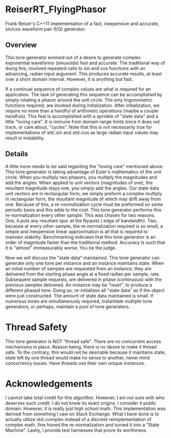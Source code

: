 # ReiserRT_FlyingPhasor

Frank Reiser's C++11 implementation of a fast, inexpensive and accurate, sin/cos waveform pair (I/Q) generator.

## Overview
This tone generator evolved out of a desire to generate complex exponential waveforms (sinusoids) fast and accurate. The traditional way of doing this, involved repeated calls to sin and cos functions with an advancing, radian input argument. This produces accurate results, at least over a short domain interval. However, it is anything but fast.

If a continual sequence of complex values are what is required for an application. The task of generating this sequence can be accomplished by simply rotating a phasor around the unit circle. The only trigonometric functions required, are invoked during initialization. After initialization, we require no more than a handful of arithmetic operations (maybe a couple handfuls). This feat is accomplished with a sprinkle of "state data" and a little "loving care". It is immune from domain range limits since it does not track, or care about, "cycles". Note that this is not necessarily true for implementations of std::sin and std::cos as large radian input values may result in instability. 

## Details
A little more needs to be said regarding the "loving care" mentioned above.
This tone generator is taking advantage of Euler's mathematics of the unit circle. When you multiply two phasors, you multiply the magnitudes and add the angles. When applied to unit vectors (magnitudes of one), the resultant magnitude stays one, you simply add the angles. Our state data unit vectors are in rectangular form, we simply preform a complex multiply in rectangular form, the resultant magnitude of which may drift away from one. Because of this, a re-normalization cycle must be preformed on some periodic basis and this adds to the cost. This tone generator performs this re-normalization every other sample. This was chosen for two reasons. One, it puts any resultant spur at the Nyquist ( edge of bandwidth). Two, because at every other sample, the re-normalization required is so small, a simple and inexpensive linear approximation is all that is required to maintain stability. Benchmarking indicates that this tone generator is an order of magnitude faster than the traditional method. Accuracy is such that it is "almost" immeasurably worse. You be the judge. 

Now we will discuss the "state data" maintained. This tone generator can generate only one tone per instance and an instance maintains state. When an initial number of samples are requested from an instance, they are delivered from the starting phase angle at a fixed radian per sample, rate. Subsequent sample requests, are delivered in phase (continuous) with the previous samples delivered. An instance may be "reset", to produce a different phased tone. Doing so, re-initializes all "state data" as if the object were just constructed. The amount of state data maintained is small. If numerous tones are simultaneously required, instantiate multiple tone generators, or perhaps, maintain a pool of tone generators.

# Thread Safety
This tone generator is NOT "thread safe". There are no concurrent access mechanisms in place. Reason being, there is no desire to make it thread safe. To the contrary, this would not be desirable because it maintains state, state left by one thread would make no sense to another, never mind concurrency issues. Have threads use their own unique instances.

# Acknowledgements
I cannot take total credit for this algorithm. However, I am not sure with who deserves such credit. I do not know its exact origins. I consider it public domain. However, it is really just high school math. This implementation was derived from something I saw on Stack Exchange. What I have done is to actually utilize std::complex instead of a discrete reimplementation of complex math, fine honed the re-normalization and turned it into a "State Machine". Lastly, I provide test harnesses that prove its worthiness. 
